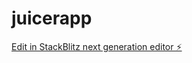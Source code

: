 # juicerapp

[Edit in StackBlitz next generation editor ⚡️](https://stackblitz.com/~/github.com/jakerains/juicerapp)